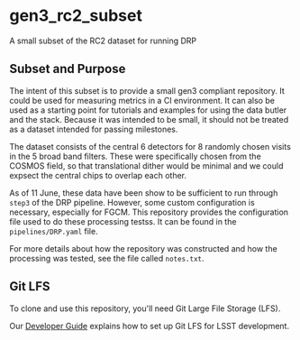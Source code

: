 # gen3_rc2_subset
A small subset of the RC2 dataset for running DRP

## Subset and Purpose
The intent of this subset is to provide a small gen3 compliant repository.
It could be used for measuring metrics in a CI environment.
It can also be used as a starting point for tutorials and examples for using the data butler and the stack.
Because it was intended to be small, it should not be treated as a dataset intended for passing milestones.

The dataset consists of the central 6 detectors for 8 randomly chosen visits in the 5 broad band filters.
These were specifically chosen from the COSMOS field, so that translational dither would be minimal and we could expsect the central chips to overlap each other.

As of 11 June, these data have been show to be sufficient to run through `step3` of the DRP pipeline.
However, some custom configuration is necessary, especially for FGCM.
This repository provides the configuration file used to do these processing testss.
It can be found in the `pipelines/DRP.yaml` file.

For more details about how the repository was constructed and how the processing was tested, see the file called `notes.txt`.

## Git LFS

To clone and use this repository, you'll need Git Large File Storage (LFS).

Our [Developer Guide](https://developer.lsst.io/tools/git_lfs.html) explains how to set up Git LFS for LSST development.
